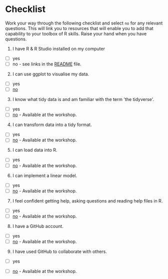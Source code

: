 
# Checklist 
Work your way through the following checklist and select `no` for any relevant questions. This will link you to resources that will enable you to add that capability to your toolbox of R skills. Raise your hand when you have questions.
1. I have R & R Studio installed on my computer 
- [ ] yes
- [ ] no - see links in the [README](https://github.com/jesse-jesse/r_intro/blob/master/README.md) file. 
2. I can use ggplot to visualise my data.   
- [ ] yes   
- [ ] [no](https://github.com/jesse-jesse/r_intro/blob/master/2.visualisation.md) 
3. I know what tidy data is and am familiar with the term 'the tidyverse'.   
- [ ] yes   
- [ ] [no](https://www.tidyverse.org/) - Available at the workshop.   
4. I can transform data into a tidy format.      
- [ ] yes   
- [ ] [no]()  - Available at the workshop.    
5. I can load data into R.      
- [ ] yes   
- [ ] [no]() - Available at the workshop.  
6. I can implement a linear model.   
- [ ] yes   
- [ ] [no]() - Available at the workshop.  
7. I feel confident getting help, asking questions and reading help files in R.      
- [ ] yes   
- [ ] [no]()  - Available at the workshop.   
8. I have a GitHub account.   
- [ ] yes   
- [ ] [no]() - Available at the workshop.     
9. I have used GitHub to collaborate with others.  
- [ ] yes   
- [ ] [no]() - Available at the workshop.   


